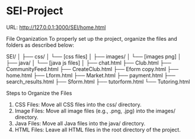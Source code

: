 # SEI-Project

URL: http://127.0.0.1:3000/SEI/home.html

File Organization
To properly set up the project, organize the files and folders as described below:

SEI/
│
├── css/
│   └── [css files]
│
├── images/
│   └── [images png]
│
├── java/
│   └── [java js files]
│
├── chat.html
├── Club.html
├── CommunityFeed.html
├── CreateClub.html
├── Eform copy.html
├── home.html
├── Lform.html
├── Market.html
├── payment.html
├── search_results.html
├── Sform.html
├── tutorform.html
└── Tutoring.html

Steps to Organize the Files
1. CSS Files: Move all CSS files into the css/ directory.
2. Image Files: Move all image files (e.g., .png, .jpg) into the images/ directory.
3. Java Files: Move all Java files into the java/ directory.
4. HTML Files: Leave all HTML files in the root directory of the project.











